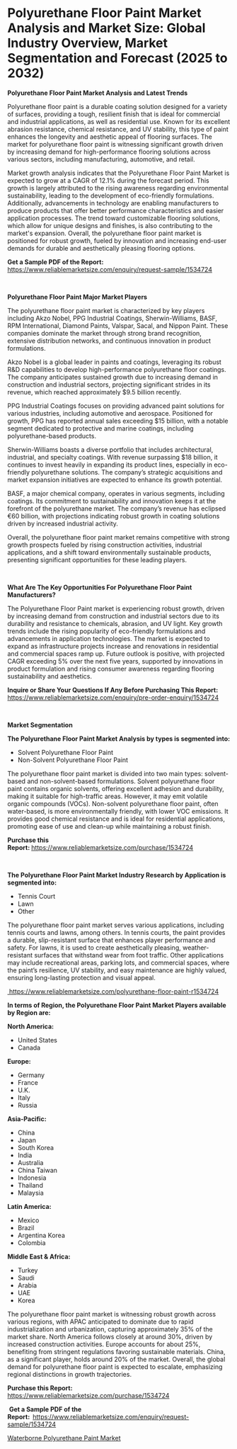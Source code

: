 <p><h1>Polyurethane Floor Paint Market Analysis and Market Size: Global Industry Overview, Market Segmentation and Forecast (2025 to 2032)</h1></p><p><strong>Polyurethane Floor Paint Market Analysis and Latest Trends</strong></p>
<p><p>Polyurethane floor paint is a durable coating solution designed for a variety of surfaces, providing a tough, resilient finish that is ideal for commercial and industrial applications, as well as residential use. Known for its excellent abrasion resistance, chemical resistance, and UV stability, this type of paint enhances the longevity and aesthetic appeal of flooring surfaces. The market for polyurethane floor paint is witnessing significant growth driven by increasing demand for high-performance flooring solutions across various sectors, including manufacturing, automotive, and retail.</p><p>Market growth analysis indicates that the Polyurethane Floor Paint Market is expected to grow at a CAGR of 12.1% during the forecast period. This growth is largely attributed to the rising awareness regarding environmental sustainability, leading to the development of eco-friendly formulations. Additionally, advancements in technology are enabling manufacturers to produce products that offer better performance characteristics and easier application processes. The trend toward customizable flooring solutions, which allow for unique designs and finishes, is also contributing to the market's expansion. Overall, the polyurethane floor paint market is positioned for robust growth, fueled by innovation and increasing end-user demands for durable and aesthetically pleasing flooring options.</p></p>
<p><strong>Get a Sample PDF of the Report:&nbsp;</strong> <a href="https://www.reliablemarketsize.com/enquiry/request-sample/1534724?utm_campaign=2526&utm_medium=2&utm_source=Github&utm_content=ia&utm_term=31032025&utm_id=polyurethane-floor-paint">https://www.reliablemarketsize.com/enquiry/request-sample/1534724</a></p>
<p>&nbsp;</p>
<p><strong>Polyurethane Floor Paint Major Market Players</strong></p>
<p><p>The polyurethane floor paint market is characterized by key players including Akzo Nobel, PPG Industrial Coatings, Sherwin-Williams, BASF, RPM International, Diamond Paints, Valspar, Sacal, and Nippon Paint. These companies dominate the market through strong brand recognition, extensive distribution networks, and continuous innovation in product formulations.</p><p>Akzo Nobel is a global leader in paints and coatings, leveraging its robust R&D capabilities to develop high-performance polyurethane floor coatings. The company anticipates sustained growth due to increasing demand in construction and industrial sectors, projecting significant strides in its revenue, which reached approximately $9.5 billion recently.</p><p>PPG Industrial Coatings focuses on providing advanced paint solutions for various industries, including automotive and aerospace. Positioned for growth, PPG has reported annual sales exceeding $15 billion, with a notable segment dedicated to protective and marine coatings, including polyurethane-based products.</p><p>Sherwin-Williams boasts a diverse portfolio that includes architectural, industrial, and specialty coatings. With revenue surpassing $18 billion, it continues to invest heavily in expanding its product lines, especially in eco-friendly polyurethane solutions. The company’s strategic acquisitions and market expansion initiatives are expected to enhance its growth potential.</p><p>BASF, a major chemical company, operates in various segments, including coatings. Its commitment to sustainability and innovation keeps it at the forefront of the polyurethane market. The company’s revenue has eclipsed €60 billion, with projections indicating robust growth in coating solutions driven by increased industrial activity.</p><p>Overall, the polyurethane floor paint market remains competitive with strong growth prospects fueled by rising construction activities, industrial applications, and a shift toward environmentally sustainable products, presenting significant opportunities for these leading players.</p></p>
<p>&nbsp;</p>
<p><strong>What Are The Key Opportunities For Polyurethane Floor Paint Manufacturers?</strong></p>
<p><p>The Polyurethane Floor Paint market is experiencing robust growth, driven by increasing demand from construction and industrial sectors due to its durability and resistance to chemicals, abrasion, and UV light. Key growth trends include the rising popularity of eco-friendly formulations and advancements in application technologies. The market is expected to expand as infrastructure projects increase and renovations in residential and commercial spaces ramp up. Future outlook is positive, with projected CAGR exceeding 5% over the next five years, supported by innovations in product formulation and rising consumer awareness regarding flooring sustainability and aesthetics.</p></p>
<p><strong>Inquire or Share Your Questions If Any Before Purchasing This Report:</strong> <a href="https://www.reliablemarketsize.com/enquiry/pre-order-enquiry/1534724?utm_campaign=2526&utm_medium=2&utm_source=Github&utm_content=ia&utm_term=31032025&utm_id=polyurethane-floor-paint">https://www.reliablemarketsize.com/enquiry/pre-order-enquiry/1534724</a></p>
<p>&nbsp;</p>
<p><strong>Market Segmentation</strong></p>
<p><strong>The Polyurethane Floor Paint Market Analysis by types is segmented into:</strong></p>
<p><ul><li>Solvent Polyurethane Floor Paint</li><li>Non-Solvent Polyurethane Floor Paint</li></ul></p>
<p><p>The polyurethane floor paint market is divided into two main types: solvent-based and non-solvent-based formulations. Solvent polyurethane floor paint contains organic solvents, offering excellent adhesion and durability, making it suitable for high-traffic areas. However, it may emit volatile organic compounds (VOCs). Non-solvent polyurethane floor paint, often water-based, is more environmentally friendly, with lower VOC emissions. It provides good chemical resistance and is ideal for residential applications, promoting ease of use and clean-up while maintaining a robust finish.</p></p>
<p><strong>Purchase this Report:&nbsp;</strong><a href="https://www.reliablemarketsize.com/purchase/1534724?utm_campaign=2526&utm_medium=2&utm_source=Github&utm_content=ia&utm_term=31032025&utm_id=polyurethane-floor-paint">https://www.reliablemarketsize.com/purchase/1534724</a></p>
<p>&nbsp;</p>
<p><strong>The Polyurethane Floor Paint Market Industry Research by Application is segmented into:</strong></p>
<p><ul><li>Tennis Court</li><li>Lawn</li><li>Other</li></ul></p>
<p><p>The polyurethane floor paint market serves various applications, including tennis courts and lawns, among others. In tennis courts, the paint provides a durable, slip-resistant surface that enhances player performance and safety. For lawns, it is used to create aesthetically pleasing, weather-resistant surfaces that withstand wear from foot traffic. Other applications may include recreational areas, parking lots, and commercial spaces, where the paint’s resilience, UV stability, and easy maintenance are highly valued, ensuring long-lasting protection and visual appeal.</p></p>
<p><a href="https://www.reliablemarketsize.com/polyurethane-floor-paint-r1534724?utm_campaign=2526&utm_medium=2&utm_source=Github&utm_content=ia&utm_term=31032025&utm_id=polyurethane-floor-paint">&nbsp;https://www.reliablemarketsize.com/polyurethane-floor-paint-r1534724</a></p>
<p><strong>In terms of Region, the Polyurethane Floor Paint Market Players available by Region are:</strong></p>
<p>
    <p> <strong> North America: </strong>
        <ul>
            <li>United States</li>
            <li>Canada</li>
        </ul>
        </p> 
    <p> <strong> Europe: </strong>
        <ul>
            <li>Germany</li>
            <li>France</li>
            <li>U.K.</li>
            <li>Italy</li>
            <li>Russia</li>
        </ul>
        </p> 
    <p> <strong> Asia-Pacific: </strong>
        <ul>
            <li>China</li>
            <li>Japan</li>
            <li>South Korea</li>
            <li>India</li>
            <li>Australia</li>
            <li>China Taiwan</li>
            <li>Indonesia</li>
            <li>Thailand</li>
            <li>Malaysia</li>
        </ul>
        </p> 
    <p> <strong> Latin America: </strong>
        <ul>
            <li>Mexico</li>
            <li>Brazil</li>
            <li>Argentina Korea</li>
            <li>Colombia</li>
        </ul>
        </p> 
    <p> <strong> Middle East & Africa: </strong>
        <ul>
            <li>Turkey</li>
            <li>Saudi</li>
            <li>Arabia</li>
            <li>UAE</li>
            <li>Korea</li>
        </ul>
    </p>
    </p>
<p><p>The polyurethane floor paint market is witnessing robust growth across various regions, with APAC anticipated to dominate due to rapid industrialization and urbanization, capturing approximately 35% of the market share. North America follows closely at around 30%, driven by increased construction activities. Europe accounts for about 25%, benefiting from stringent regulations favoring sustainable materials. China, as a significant player, holds around 20% of the market. Overall, the global demand for polyurethane floor paint is expected to escalate, emphasizing regional distinctions in growth trajectories.</p></p>
<p><strong>Purchase this Report: </strong><a href="https://www.reliablemarketsize.com/purchase/1534724?utm_campaign=2526&utm_medium=2&utm_source=Github&utm_content=ia&utm_term=31032025&utm_id=polyurethane-floor-paint">https://www.reliablemarketsize.com/purchase/1534724</a></p>
<p>&nbsp;<strong>Get a Sample PDF of the Report:&nbsp;&nbsp;</strong><a href="https://www.reliablemarketsize.com/enquiry/request-sample/1534724?utm_campaign=2526&utm_medium=2&utm_source=Github&utm_content=ia&utm_term=31032025&utm_id=polyurethane-floor-paint">https://www.reliablemarketsize.com/enquiry/request-sample/1534724</a></p>
<p><strong></strong></p>
<p><p><a href="https://github.com/lizamflotow/Market-Research-Report-List-1/blob/main/waterborne-polyurethane-paint-market.md?utm_campaign=2526&utm_medium=2&utm_source=Github&utm_content=ia&utm_term=31032025&utm_id=polyurethane-floor-paint">Waterborne Polyurethane Paint Market</a></p></p>